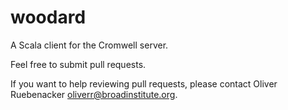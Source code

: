 # woodard
A Scala client for the Cromwell server.

Feel free to submit pull requests.

If you want to help reviewing pull requests, please contact Oliver Ruebenacker <oliverr@broadinstitute.org>.
